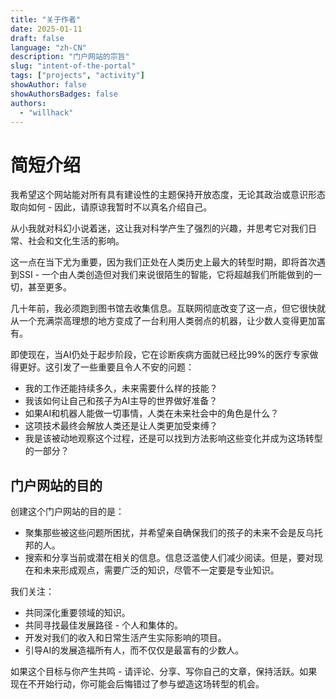 ```yaml
---
title: "关于作者"
date: 2025-01-11
draft: false
language: "zh-CN"
description: "门户网站的宗旨"
slug: "intent-of-the-portal"
tags: ["projects", "activity"]
showAuthor: false
showAuthorsBadges: false
authors:
  - "willhack"
---
```


# 简短介绍

我希望这个网站能对所有具有建设性的主题保持开放态度，无论其政治或意识形态取向如何 - 因此，请原谅我暂时不以真名介绍自己。

从小我就对科幻小说着迷，这让我对科学产生了强烈的兴趣，并思考它对我们日常、社会和文化生活的影响。

这一点在当下尤为重要，因为我们正处在人类历史上最大的转型时期，即将首次遇到SSI - 一个由人类创造但对我们来说很陌生的智能，它将超越我们所能做到的一切，甚至更多。

几十年前，我必须跑到图书馆去收集信息。互联网彻底改变了这一点，但它很快就从一个充满崇高理想的地方变成了一台利用人类弱点的机器，让少数人变得更加富有。

即使现在，当AI仍处于起步阶段，它在诊断疾病方面就已经比99%的医疗专家做得更好。这引发了一些重要且令人不安的问题：

* 我的工作还能持续多久，未来需要什么样的技能？
* 我该如何让自己和孩子为AI主导的世界做好准备？
* 如果AI和机器人能做一切事情，人类在未来社会中的角色是什么？
* 这项技术最终会解放人类还是让人类更加受束缚？
* 我是该被动地观察这个过程，还是可以找到方法影响这些变化并成为这场转型的一部分？

## 门户网站的目的

创建这个门户网站的目的是：

* 聚集那些被这些问题所困扰，并希望亲自确保我们的孩子的未来不会是反乌托邦的人。
* 搜索和分享当前或潜在相关的信息。信息泛滥使人们减少阅读。但是，要对现在和未来形成观点，需要广泛的知识，尽管不一定要是专业知识。

我们关注：

* 共同深化重要领域的知识。
* 共同寻找最佳发展路径 - 个人和集体的。
* 开发对我们的收入和日常生活产生实际影响的项目。
* 引导AI的发展造福所有人，而不仅仅是最富有的少数人。

如果这个目标与你产生共鸣 - 请评论、分享、写你自己的文章，保持活跃。如果现在不开始行动，你可能会后悔错过了参与塑造这场转型的机会。